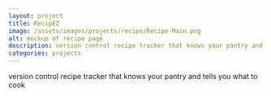 ```yaml
---
layout: project
title: RecipEZ
image: /assets/images/projects/recipe/Recipe-Main.png
alt: mockup of recipe page
description: version control recipe tracker that knows your pantry and tells you what to cook
categories: projects
---
```


version control recipe tracker that knows your pantry and tells you what to cook